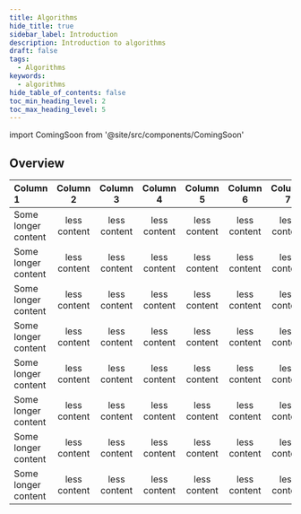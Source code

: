 ```yaml
---
title: Algorithms
hide_title: true
sidebar_label: Introduction
description: Introduction to algorithms
draft: false
tags: 
  - Algorithms
keywords: 
  - algorithms
hide_table_of_contents: false
toc_min_heading_level: 2
toc_max_heading_level: 5
---
```


import ComingSoon from '@site/src/components/ComingSoon'

## Overview

<ComingSoon />

| Column 1 | Column 2 | Column 3 | Column 4 | Column 5 | Column 6 | Column 7 |
| :-- | :-: | :-: | :-: | :-: | :-: | :-: |
| Some longer content | less content | less content | less content | less content | less content | less content |
| Some longer content | less content | less content | less content | less content | less content | less content |
| Some longer content | less content | less content | less content | less content | less content | less content |
| Some longer content | less content | less content | less content | less content | less content | less content |
| Some longer content | less content | less content | less content | less content | less content | less content |
| Some longer content | less content | less content | less content | less content | less content | less content |
| Some longer content | less content | less content | less content | less content | less content | less content |
| Some longer content | less content | less content | less content | less content | less content | less content |